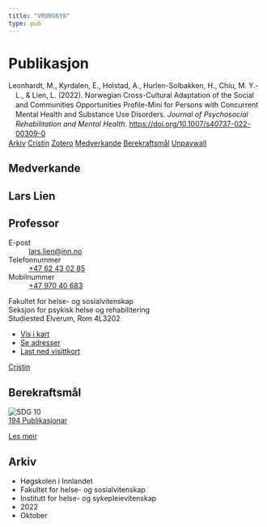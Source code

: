 ```yaml
---
title: "VRURG6Y8"
type: pub
---
```

<h1>Publikasjon</h1>
<article id="csl-bib-container-VRURG6Y8" class="csl-bib-container">
  <div class="csl-bib-body" style="line-height: 1.35; padding-left: 1em; text-indent:-1em;">
  <div class="csl-entry">Leonhardt, M., Kyrdalen, E., Holstad, A., Hurlen-Solbakken, H., Chiu, M. Y.-L., &amp; Lien, L. (2022). Norwegian Cross-Cultural Adaptation of the Social and Communities Opportunities Profile-Mini for Persons with Concurrent Mental Health and Substance Use Disorders. <i>Journal of Psychosocial Rehabilitation and Mental Health</i>. <a href="https://doi.org/10.1007/s40737-022-00309-0">https://doi.org/10.1007/s40737-022-00309-0</a></div>
</div>
  <div class="csl-bib-buttons">
    <a href="#taxonomy-article-VRURG6Y8" class="csl-bib-button">Arkiv</a>
    <a href alt="Cristin URL" class="csl-bib-button">Cristin</a>
    <a href alt="Zotero URL" class="csl-bib-button">Zotero</a>
    <a href="#contributors-article-VRURG6Y8" class="csl-bib-button">Medverkande</a>
    <a href="#sdg-article-VRURG6Y8" class="csl-bib-button">Berekraftsmål</a>
    <a href="https://link.springer.com/content/pdf/10.1007/s40737-022-00309-0.pdf" class="csl-bib-button">Unpaywall</a>
  </div>
  <div id="csl-bib-meta-container-VRURG6Y8"></div>
</article>
<div id="csl-bib-meta-VRURG6Y8" class="csl-bib-meta">
  <article id="contributors-article-VRURG6Y8" class="contributors-article">
    <h1>Medverkande</h1>
    <div class="personas">
<div class="vrtx-hinn-person-card">
<div class="photo">
<i class="lar la-user-circle missing-person"></i>
</div>
<div class="info">
<hgroup><h1>Lars Lien</h1>
<h2>Professor</h2>
</hgroup><dl>
<dt>E-post</dt>
<dd>
<a href="mailto:lars.lien@inn.no">lars.lien@inn.no</a>
</dd>
<dt>Telefonnummer</dt>
<dd><a href="tel:+4762430285">
+47 62 43 02 85
</a></dd>
<dt>Mobilnummer</dt>
<dd><a href="tel:+4797040683">
+47 970 40 683
</a></dd>
</dl>
<p>
Fakultet for helse- og sosialvitenskap<br>
Seksjon for psykisk helse og rehabilitering<br>
Studiested Elverum,
Rom 4L3202
</p>
<ul class="vrtx-hinn-links">
<li><a href="https://www.google.com/maps?q=60.88177,11.53669">Vis i kart</a></li>
<li><a href="https://www.inn.no/finn-en-ansatt/lars-lien.html#vrtx-hinn-addresses">Se adresser</a></li>
<li><a href="https://www.inn.no/finn-en-ansatt/lars-lien.html?vrtx=vcf">Last ned visittkort</a></li>
</ul>
</div>
</div>
<a href="https://app.cristin.no/persons/show.jsf?id=14287" alt="Cristin URL" class="personas-cristin">Cristin</a>
</div>
  </article>
  <article id="sdg-article-VRURG6Y8" class="sdg-article">
    <h1>Berekraftsmål</h1>
    <div class="sdg-container"><div id="sdg10" class="sdg">
<img src="{{< params subfolder >}}images/sdg/sdg10_no.png" class="image" alt="SDG 10">
<div class="sdg-overlay">
<a href="{{< params subfolder >}}no/archive/?sdg=10#archive" class="sdg-publication-count"><span>194</span> Publikasjonar</a>
<p><a href="https://www.fn.no/om-fn/fns-baerekraftsmaal/mindre-ulikhet?lang=nno-NO" class="sdg-read-more">Les meir</a></p>
</div>
</div></div>
  </article>
  <article id="taxonomy-article-VRURG6Y8" class="taxonomy-article">
    <h1>Arkiv</h1>
    <ul>
      <li>Høgskolen i Innlandet</li>
      <li>Fakultet for helse- og sosialvitenskap</li>
      <li>Institutt for helse- og sykepleievitenskap</li>
      <li>2022</li>
      <li>Oktober</li>
    </ul>
  </article>
</div>

